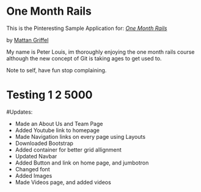 # One Month Rails

This is the Pinteresting Sample Application for:
[*One Month Rails*](http://onemonthrails.com)

by [Mattan Griffel](http://mattangriffel.com)

My name is Peter Louis, im thoroughly enjoying the one month rails course although the new concept of Git is taking ages to get used to. 

Note to self, have fun stop complaining.

# Testing 1 2 5000

#Updates:
- Made an About Us and Team Page
- Added Youtube link to homepage
- Made Navigation links on every page using Layouts
- Downloaded Bootstrap
- Added container for better grid allignment
- Updated Navbar
- Added Button and link on home page, and jumbotron
- Changed font 
- Added Images
- Made Videos page, and added videos
